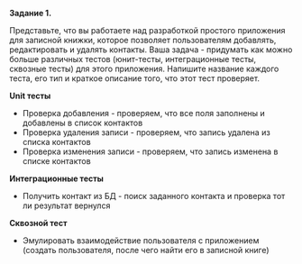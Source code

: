 **Задание 1.**  

Представьте, что вы работаете над разработкой простого приложения для записной книжки,
которое позволяет пользователям добавлять, редактировать и удалять контакты. 
Ваша задача - придумать как можно больше различных тестов (юнит-тесты, интеграционные
тесты, сквозные тесты) для этого приложения. Напишите название каждого теста, 
его тип и краткое описание того, что этот тест проверяет.

**Unit тесты**

* Проверка добавления - проверяем, что все поля заполнены и добавлены в список контактов
* Проверка удаления записи - проверяем, что запись удалена из списка контактов
* Проверка изменения записи - проверяем, что запись изменена в списке контактов

**Интеграционные тесты**

* Получить контакт из БД - поиск заданного контакта и проверка тот ли результат вернулся

**Сквозной тест**

* Эмулировать взаимодействие пользователя с приложением (создать пользователя, после чего
  найти его в записной книге)